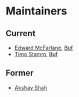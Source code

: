 Maintainers
===========

## Current
* [Edward McFarlane](https://github.com/emcfarlane), [Buf](https://buf.build)
* [Timo Stamm](https://github.com/timostamm), [Buf](https://buf.build)

## Former
* [Akshay Shah](https://github.com/akshayjshah)
